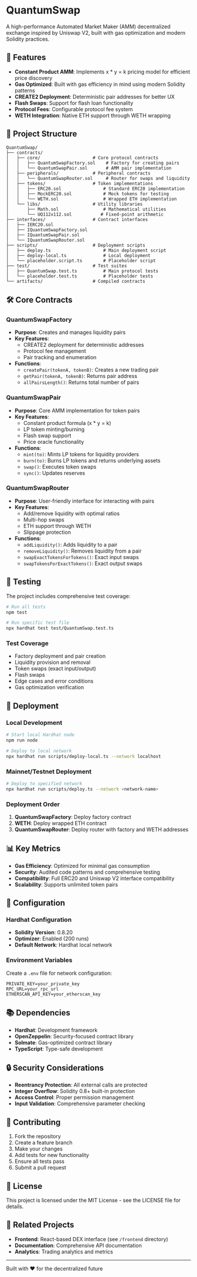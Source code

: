 # QuantumSwap

A high-performance Automated Market Maker (AMM) decentralized exchange inspired by Uniswap V2, built with gas optimization and modern Solidity practices.

## 🚀 Features

- **Constant Product AMM**: Implements x * y = k pricing model for efficient price discovery
- **Gas Optimized**: Built with gas efficiency in mind using modern Solidity patterns
- **CREATE2 Deployment**: Deterministic pair addresses for better UX
- **Flash Swaps**: Support for flash loan functionality
- **Protocol Fees**: Configurable protocol fee system
- **WETH Integration**: Native ETH support through WETH wrapping

## 📁 Project Structure

```
QuantumSwap/
├── contracts/
│   ├── core/                    # Core protocol contracts
│   │   ├── QuantumSwapFactory.sol    # Factory for creating pairs
│   │   └── QuantumSwapPair.sol       # AMM pair implementation
│   ├── peripherals/             # Peripheral contracts
│   │   └── QuantumSwapRouter.sol     # Router for swaps and liquidity
│   ├── tokens/                  # Token implementations
│   │   ├── ERC20.sol                # Standard ERC20 implementation
│   │   ├── MockERC20.sol            # Mock tokens for testing
│   │   └── WETH.sol                 # Wrapped ETH implementation
│   └── libs/                    # Utility libraries
│       ├── Math.sol                 # Mathematical utilities
│       └── UQ112x112.sol           # Fixed-point arithmetic
├── interfaces/                  # Contract interfaces
│   ├── IERC20.sol
│   ├── IQuantumSwapFactory.sol
│   ├── IQuantumSwapPair.sol
│   └── IQuantumSwapRouter.sol
├── scripts/                     # Deployment scripts
│   ├── deploy.ts                    # Main deployment script
│   ├── deploy-local.ts              # Local deployment
│   └── placeholder.script.ts        # Placeholder script
├── test/                        # Test suites
│   ├── QuantumSwap.test.ts          # Main protocol tests
│   └── placeholder.test.ts          # Placeholder tests
└── artifacts/                   # Compiled contracts
```

## 🛠️ Core Contracts

### QuantumSwapFactory
- **Purpose**: Creates and manages liquidity pairs
- **Key Features**:
  - CREATE2 deployment for deterministic addresses
  - Protocol fee management
  - Pair tracking and enumeration
- **Functions**:
  - `createPair(tokenA, tokenB)`: Creates a new trading pair
  - `getPair(tokenA, tokenB)`: Returns pair address
  - `allPairsLength()`: Returns total number of pairs

### QuantumSwapPair
- **Purpose**: Core AMM implementation for token pairs
- **Key Features**:
  - Constant product formula (x * y = k)
  - LP token minting/burning
  - Flash swap support
  - Price oracle functionality
- **Functions**:
  - `mint(to)`: Mints LP tokens for liquidity providers
  - `burn(to)`: Burns LP tokens and returns underlying assets
  - `swap()`: Executes token swaps
  - `sync()`: Updates reserves

### QuantumSwapRouter
- **Purpose**: User-friendly interface for interacting with pairs
- **Key Features**:
  - Add/remove liquidity with optimal ratios
  - Multi-hop swaps
  - ETH support through WETH
  - Slippage protection
- **Functions**:
  - `addLiquidity()`: Adds liquidity to a pair
  - `removeLiquidity()`: Removes liquidity from a pair
  - `swapExactTokensForTokens()`: Exact input swaps
  - `swapTokensForExactTokens()`: Exact output swaps

## 🧪 Testing

The project includes comprehensive test coverage:

```bash
# Run all tests
npm test

# Run specific test file
npx hardhat test test/QuantumSwap.test.ts
```

### Test Coverage
- Factory deployment and pair creation
- Liquidity provision and removal
- Token swaps (exact input/output)
- Flash swaps
- Edge cases and error conditions
- Gas optimization verification

## 🚀 Deployment

### Local Development
```bash
# Start local Hardhat node
npm run node

# Deploy to local network
npx hardhat run scripts/deploy-local.ts --network localhost
```

### Mainnet/Testnet Deployment
```bash
# Deploy to specified network
npx hardhat run scripts/deploy.ts --network <network-name>
```

### Deployment Order
1. **QuantumSwapFactory**: Deploy factory contract
2. **WETH**: Deploy wrapped ETH contract
3. **QuantumSwapRouter**: Deploy router with factory and WETH addresses

## 📊 Key Metrics

- **Gas Efficiency**: Optimized for minimal gas consumption
- **Security**: Audited code patterns and comprehensive testing
- **Compatibility**: Full ERC20 and Uniswap V2 interface compatibility
- **Scalability**: Supports unlimited token pairs

## 🔧 Configuration

### Hardhat Configuration
- **Solidity Version**: 0.8.20
- **Optimizer**: Enabled (200 runs)
- **Default Network**: Hardhat local network

### Environment Variables
Create a `.env` file for network configuration:
```env
PRIVATE_KEY=your_private_key
RPC_URL=your_rpc_url
ETHERSCAN_API_KEY=your_etherscan_key
```

## 📚 Dependencies

- **Hardhat**: Development framework
- **OpenZeppelin**: Security-focused contract library
- **Solmate**: Gas-optimized contract library
- **TypeScript**: Type-safe development

## 🔒 Security Considerations

- **Reentrancy Protection**: All external calls are protected
- **Integer Overflow**: Solidity 0.8+ built-in protection
- **Access Control**: Proper permission management
- **Input Validation**: Comprehensive parameter checking

## 🤝 Contributing

1. Fork the repository
2. Create a feature branch
3. Make your changes
4. Add tests for new functionality
5. Ensure all tests pass
6. Submit a pull request

## 📄 License

This project is licensed under the MIT License - see the LICENSE file for details.

## 🔗 Related Projects

- **Frontend**: React-based DEX interface (see `/frontend` directory)
- **Documentation**: Comprehensive API documentation
- **Analytics**: Trading analytics and metrics

---

Built with ❤️ for the decentralized future